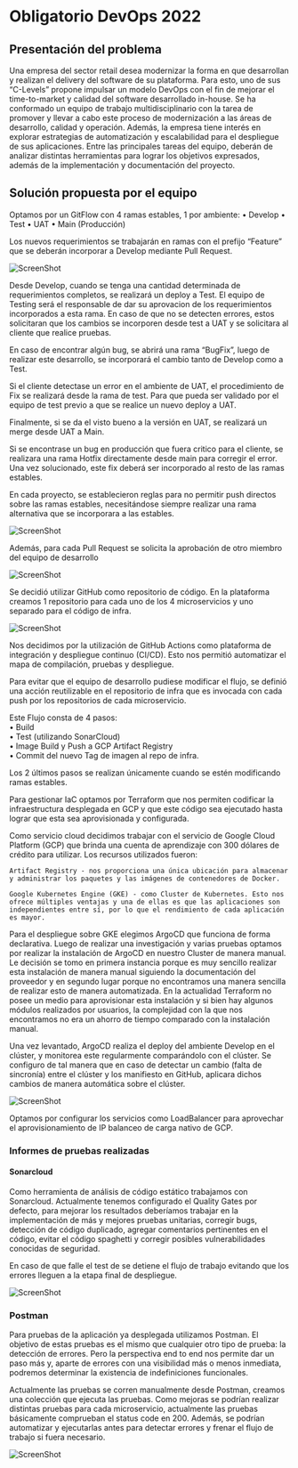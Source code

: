 # Obligatorio DevOps 2022

## Presentación del problema

Una empresa del sector retail desea modernizar la forma en que desarrollan y realizan el
delivery del software de su plataforma. Para esto, uno de sus “C-Levels” propone impulsar un
modelo DevOps con el fin de mejorar el time-to-market y calidad del software desarrollado
in-house.
Se ha conformado un equipo de trabajo multidisciplinario con la tarea de promover y llevar a
cabo este proceso de modernización a las áreas de desarrollo, calidad y operación. Además,
la empresa tiene interés en explorar estrategias de automatización y escalabilidad para el
despliegue de sus aplicaciones.
Entre las principales tareas del equipo, deberán de analizar distintas herramientas para lograr
los objetivos expresados, además de la implementación y documentación del proyecto.

## Solución propuesta por el equipo  

Optamos por un GitFlow con 4 ramas estables, 1 por ambiente:
• Develop
• Test
• UAT
• Main (Producción)  

Los nuevos requerimientos se trabajarán en ramas con el prefijo “Feature” que se deberán incorporar a Develop mediante Pull Request.  

![ScreenShot](documento/img/CI-CD.jpg)  

Desde Develop, cuando se tenga una cantidad determinada de requerimientos completos, se realizará un deploy a Test.
El equipo de Testing será el responsable de dar su aprovacion de los requerimientos incorporados a esta rama. En caso de que no se detecten errores, estos solicitaran que los cambios se incorporen desde test a UAT y se solicitara al cliente que realice pruebas.  

En caso de encontrar algún bug, se abrirá una rama “BugFix”, luego de realizar este desarrollo, se incorporará el cambio tanto de Develop como a Test.  

Si el cliente detectase un error en el ambiente de UAT, el procedimiento de Fix se realizará desde la rama de test. Para que pueda ser validado por el equipo de test previo a que se realice un nuevo deploy a UAT.

Finalmente, si se da el visto bueno a la versión en UAT, se realizará un merge desde UAT a Main.  

Si se encontrase un bug en producción que fuera critico para el cliente, se realizara una rama Hotfix directamente desde main para corregir el error. Una vez solucionado, este fix deberá ser incorporado al resto de las ramas estables.

En cada proyecto, se establecieron reglas para no permitir push directos sobre las ramas
estables, necesitándose siempre realizar una rama alternativa que se incorporara a las estables.  

![ScreenShot](documento/img/default-branch.jpg)  

Además, para cada Pull Request se solicita la aprobación de otro miembro del equipo de desarrollo  

![ScreenShot](documento/img/branch-protection-rules.jpg)

Se decidió utilizar GitHub como repositorio de código. En la plataforma creamos 1 repositorio para cada uno de los 4 microservicios y uno separado para el código de infra.  

![ScreenShot](documento/img/DevOps-Git-Flow.jpg)  

Nos decidimos por la utilización de GitHub Actions como plataforma de integración y despliegue continuo (CI/CD). Esto nos permitió automatizar el mapa de compilación, pruebas y despliegue.  

Para evitar que el equipo de desarrollo pudiese modificar el flujo, se definió una acción reutilizable en el repositorio de infra que es invocada con cada push por los repositorios de cada microservicio.  

Este Flujo consta de 4 pasos:  
• Build  
• Test (utilizando SonarCloud)  
• Image Build y Push a GCP Artifact Registry  
• Commit del nuevo Tag de imagen al repo de infra.  

Los 2 últimos pasos se realizan únicamente cuando se estén modificando ramas estables.  

Para gestionar IaC optamos por Terraform que nos permiten codificar la infraestructura desplegada en GCP y que este código sea ejecutado hasta lograr que esta sea aprovisionada y configurada.  

Como servicio cloud decidimos trabajar con el servicio de Google Cloud Platform (GCP) que brinda una cuenta de aprendizaje con 300 dólares de crédito para utilizar. Los recursos utilizados fueron:  

    Artifact Registry - nos proporciona una única ubicación para almacenar y administrar los paquetes y las imágenes de contenedores de Docker.  

    Google Kubernetes Engine (GKE) - como Cluster de Kubernetes. Esto nos ofrece múltiples ventajas y una de ellas es que las aplicaciones son independientes entre sí, por lo que el rendimiento de cada aplicación es mayor.

Para el despliegue sobre GKE elegimos ArgoCD que funciona de forma declarativa.
Luego de realizar una investigación y varias pruebas optamos por realizar la instalación de ArgoCD en nuestro Cluster de manera manual. Le decisión se tomo en primera instancia porque es muy sencillo realizar esta instalación de manera manual siguiendo la documentación del proveedor y en segundo lugar porque no encontramos una manera sencilla de realizar esto de manera automatizada. En la actualidad Terraform no posee un medio para aprovisionar esta instalación y si bien hay algunos módulos realizados por usuarios, la complejidad con la que nos encontramos no era un ahorro de tiempo comparado con la instalación manual.

Una vez levantado, ArgoCD realiza el deploy del ambiente Develop en el clúster, y monitorea este regularmente comparándolo con el clúster. Se configuro de tal manera que en caso de detectar un cambio (falta de sincronía) entre el clúster y los manifiesto en GitHub, aplicara dichos cambios de manera automática sobre el clúster.  

![ScreenShot](documento/img/gcp.jpg)  

Optamos por configurar los servicios como LoadBalancer para aprovechar el aprovisionamiento de IP balanceo de carga nativo de GCP.  

### Informes de pruebas realizadas

#### Sonarcloud  

Como herramienta de análisis de código estático trabajamos con Sonarcloud. Actualmente tenemos configurado el Quality Gates por defecto, para mejorar los resultados deberíamos trabajar en la implementación de más y mejores pruebas unitarias, corregir bugs, detección de código duplicado, agregar comentarios pertinentes en el código, evitar el código spaghetti y corregir posibles vulnerabilidades conocidas de seguridad.  

En caso de que falle el test de se detiene el flujo de trabajo evitando que los errores lleguen a la etapa final de despliegue.

![ScreenShot](documento/img/sonarcloud.jpg)  

### Postman  

Para pruebas de la aplicación ya desplegada utilizamos Postman. El objetivo de estas pruebas es el mismo que cualquier otro tipo de prueba: la detección de errores. Pero la perspectiva end to end nos permite dar un paso más y, aparte de errores con una visibilidad más o menos inmediata, podremos determinar la existencia de indefiniciones funcionales.  

Actualmente las pruebas se corren manualmente desde Postman, creamos una colección que ejecuta las pruebas. Como mejoras se podrían realizar distintas pruebas para cada microservicio, actualmente las pruebas básicamente comprueban el status code en 200. Además, se podrían automatizar y ejecutarlas antes para detectar errores y frenar el flujo de trabajo si fuera necesario.  

![ScreenShot](documento/img/postman.jpg)  
